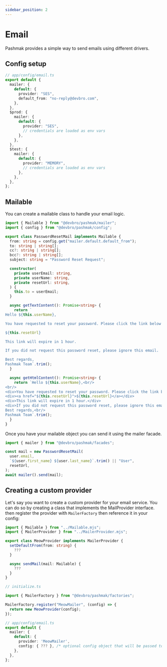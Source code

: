 ```yaml
---
sidebar_position: 2
---
```


# Email

Pashmak provides a simple way to send emails using different drivers.

## Config setup

```ts
// app/config/email.ts
export default {
  mailer: {
    default: {
      provider: "SES",
      default_from: "no-reply@devbro.com",
    },
  },
  $prod: {
    mailer: {
      default: {
        provider: "SES",
        // credentials are loaded as env vars
      },
    },
  },
  $test: {
    mailer: {
      default: {
        provider: "MEMORY",
        // credentials are loaded as env vars
      },
    },
  },
};
```

## Mailable

You can create a mailable class to handle your email logic.

```ts
import { Mailable } from "@devbro/pashmak/mailer";
import { config } from "@devbro/pashmak/config";

export class PasswordResetMail implements Mailable {
  from: string = config.get("mailer.default.default_from");
  to: string | string[];
  cc?: string | string[];
  bcc?: string | string[];
  subject: string = "Password Reset Request";

  constructor(
    private userEmail: string,
    private userName: string,
    private resetUrl: string,
  ) {
    this.to = userEmail;
  }

  async getTextContent(): Promise<string> {
    return `
Hello ${this.userName},

You have requested to reset your password. Please click the link below to reset your password:

${this.resetUrl}

This link will expire in 1 hour.

If you did not request this password reset, please ignore this email.

Best regards,
Pashmak Team`.trim();
  }

  async getHtmlContent(): Promise<string> {
    return `Hello ${this.userName},<br/>
<br/>
<div>You have requested to reset your password. Please click the link below to reset your password:</div>
<div><a href="${this.resetUrl}">${this.resetUrl}</a></div>
<div>This link will expire in 1 hour.</div>
<div>If you did not request this password reset, please ignore this email.</div>
Best regards,<br/>
Pashmak Team`.trim();
  }
}
```

Once you have your mailable object you can send it using the mailer facade.

```ts
import { mailer } from "@devbro/pashmak/facades";

const mail = new PasswordResetMail(
  user.email,
  `${user.first_name} ${user.last_name}`.trim() || "User",
  resetUrl,
);
await mailer().send(mail);
```

## Creating a custom provider

Let's say you want to create a custom provider for your email service. You can do so by creating a class that implements the MailProvider interface.
then register the provider with `MailerFactory` then reference it in your config:

```ts
import { Mailable } from "../Mailable.mjs";
import { MailerProvider } from "../MailerProvider.mjs";

export class MeowProvider implements MailerProvider {
  setDefaultFrom(from: string) {
    ???
  }

  async sendMail(mail: Mailable) {
    ???
  }
}
```

```ts
// initialize.ts

import { MailerFactory } from "@devbro/pashmak/factories";

MailerFactory.register("MeowMailer", (config) => {
  return new MeowProvider(config);
});
```

```ts
// app/config/email.ts
export default {
  mailer: {
    default: {
      provider: 'MeowMailer',
      config: { ??? }, /* optional config object that will be passed to your provider */
    },
  },
};
```
